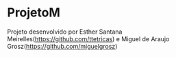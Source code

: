 # ProjetoM
Projeto desenvolvido por Esther Santana Meirelles(https://github.com/ttetricas) e Miguel de Araujo Grosz(https://github.com/miguelgrosz)
